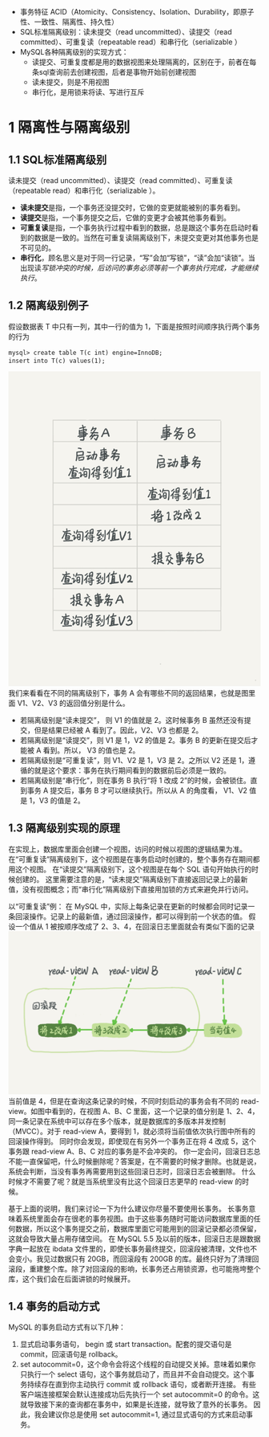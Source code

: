 + 事务特征 ACID（Atomicity、Consistency、Isolation、Durability，即原子性、一致性、隔离性、持久性）
+ SQL标准隔离级别：读未提交（read uncommitted）、读提交（read committed）、可重复读（repeatable read）和串行化（serializable ）
+ MySQL各种隔离级别的实现方式：
	+ 读提交、可重复度都是用的数据视图来处理隔离的，区别在于，前者在每条sql查询前去创建视图，后者是事物开始前创建视图
	+ 读未提交，则是不用视图
	+ 串行化，是用锁来将读、写进行互斥
# 1 隔离性与隔离级别
## 1.1 SQL标准隔离级别

读未提交（read uncommitted）、读提交（read committed）、可重复读（repeatable read）和串行化（serializable ）。
+ **读未提交**是指，一个事务还没提交时，它做的变更就能被别的事务看到。
+ **读提交**是指，一个事务提交之后，它做的变更才会被其他事务看到。
+ **可重复读**是指，一个事务执行过程中看到的数据，总是跟这个事务在启动时看到的数据是一致的。当然在可重复读隔离级别下，未提交变更对其他事务也是不可见的。
+ **串行化**，顾名思义是对于同一行记录，“写”会加“写锁”，“读”会加“读锁”。当出现读*写锁冲突的时候，后访问的事务必须等前一个事务执行完成，才能继续执行*。
## 1.2 隔离级别例子

假设数据表 T 中只有一列，其中一行的值为 1，下面是按照时间顺序执行两个事务的行为
``` mysql
mysql> create table T(c int) engine=InnoDB;
insert into T(c) values(1);
```

![](img/Pasted%20image%2020240804124240.png)
我们来看看在不同的隔离级别下，事务 A 会有哪些不同的返回结果，也就是图里面 V1、V2、V3 的返回值分别是什么。
+ 若隔离级别是“读未提交”， 则 V1 的值就是 2。这时候事务 B 虽然还没有提交，但是结果已经被 A 看到了。因此，V2、V3 也都是 2。
+ 若隔离级别是“读提交”，则 V1 是 1，V2 的值是 2。事务 B 的更新在提交后才能被 A 看到。所以， V3 的值也是 2。
+ 若隔离级别是“可重复读”，则 V1、V2 是 1，V3 是 2。之所以 V2 还是 1，遵循的就是这个要求：事务在执行期间看到的数据前后必须是一致的。
+ 若隔离级别是“串行化”，则在事务 B 执行“将 1 改成 2”的时候，会被锁住。直到事务 A 提交后，事务 B 才可以继续执行。所以从 A 的角度看， V1、V2 值是 1，V3 的值是 2。
## 1.3 隔离级别实现的原理
在实现上，数据库里面会创建一个视图，访问的时候以视图的逻辑结果为准。
在“可重复读”隔离级别下，这个视图是在事务启动时创建的，整个事务存在期间都用这个视图。
在“读提交”隔离级别下，这个视图是在每个 SQL 语句开始执行的时候创建的。
这里需要注意的是，“读未提交”隔离级别下直接返回记录上的最新值，没有视图概念；而“串行化”隔离级别下直接用加锁的方式来避免并行访问。

以“可重复读”例：
在 MySQL 中，实际上每条记录在更新的时候都会同时记录一条回滚操作。记录上的最新值，通过回滚操作，都可以得到前一个状态的值。
假设一个值从 1 被按顺序改成了 2、3、4，在回滚日志里面就会有类似下面的记录
![](img/Pasted%20image%2020240804124654.png)
当前值是 4，但是在查询这条记录的时候，不同时刻启动的事务会有不同的 read-view。如图中看到的，在视图 A、B、C 里面，这一个记录的值分别是 1、2、4，同一条记录在系统中可以存在多个版本，就是数据库的多版本并发控制（MVCC）。对于 read-view A，要得到 1，就必须将当前值依次执行图中所有的回滚操作得到。
同时你会发现，即使现在有另外一个事务正在将 4 改成 5，这个事务跟 read-view A、B、C 对应的事务是不会冲突的。
你一定会问，回滚日志总不能一直保留吧，什么时候删除呢？答案是，在不需要的时候才删除。也就是说，系统会判断，当没有事务再需要用到这些回滚日志时，回滚日志会被删除。
什么时候才不需要了呢？就是当系统里没有比这个回滚日志更早的 read-view 的时候。

基于上面的说明，我们来讨论一下为什么建议你尽量不要使用长事务。
长事务意味着系统里面会存在很老的事务视图。由于这些事务随时可能访问数据库里面的任何数据，所以这个事务提交之前，数据库里面它可能用到的回滚记录都必须保留，这就会导致大量占用存储空间。
在 MySQL 5.5 及以前的版本，回滚日志是跟数据字典一起放在 ibdata 文件里的，即使长事务最终提交，回滚段被清理，文件也不会变小。我见过数据只有 20GB，而回滚段有 200GB 的库。最终只好为了清理回滚段，重建整个库。除了对回滚段的影响，长事务还占用锁资源，也可能拖垮整个库，这个我们会在后面讲锁的时候展开。


## 1.4 事务的启动方式

MySQL 的事务启动方式有以下几种：
1. 显式启动事务语句， begin 或 start transaction。配套的提交语句是 commit，回滚语句是 rollback。
2. set autocommit=0，这个命令会将这个线程的自动提交关掉。意味着如果你只执行一个 select 语句，这个事务就启动了，而且并不会自动提交。这个事务持续存在直到你主动执行 commit 或 rollback 语句，或者断开连接。
	有些客户端连接框架会默认连接成功后先执行一个 set autocommit=0 的命令。这就导致接下来的查询都在事务中，如果是长连接，就导致了意外的长事务。
	因此，我会建议你总是使用 set autocommit=1, 通过显式语句的方式来启动事务。

